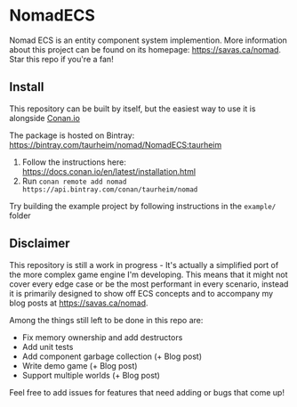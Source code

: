 # NomadECS
Nomad ECS is an entity component system implemention. More information about this project can be found on its homepage: https://savas.ca/nomad. Star this repo if you're a fan!

## Install
This repository can be built by itself, but the easiest way to use it is alongside [Conan.io](https://conan.io/)

The package is hosted on Bintray: https://bintray.com/taurheim/nomad/NomadECS:taurheim

1. Follow the instructions here: https://docs.conan.io/en/latest/installation.html
1. Run `conan remote add nomad https://api.bintray.com/conan/taurheim/nomad`

Try building the example project by following instructions in the `example/` folder

## Disclaimer
This repository is still a work in progress - It's actually a simplified port of the more complex game engine I'm developing. This means that it might not cover every edge case or be the most performant in every scenario, instead it is primarily designed to show off ECS concepts and to accompany my blog posts at https://savas.ca/nomad.

Among the things still left to be done in this repo are:
- Fix memory ownership and add destructors
- Add unit tests
- Add component garbage collection (+ Blog post)
- Write demo game (+ Blog post)
- Support multiple worlds (+ Blog post)

Feel free to add issues for features that need adding or bugs that come up!
